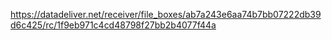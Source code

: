 https://datadeliver.net/receiver/file_boxes/ab7a243e6aa74b7bb07222db39d6c425/rc/1f9eb971c4cd48798f27bb2b4077f44a
